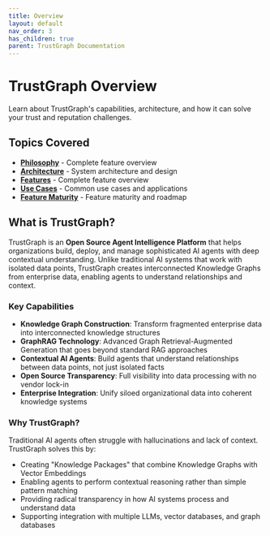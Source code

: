 ```yaml
---
title: Overview
layout: default
nav_order: 3
has_children: true
parent: TrustGraph Documentation
---
```


# TrustGraph Overview

Learn about TrustGraph's capabilities, architecture, and how it can solve your trust and reputation challenges.

## Topics Covered

- **[Philosophy](philosophy.md)** - Complete feature overview
- **[Architecture](architecture.md)** - System architecture and design
- **[Features](features.md)** - Complete feature overview
- **[Use Cases](use-cases.md)** - Common use cases and applications
- **[Feature Maturity](feature-maturity.md)** - Feature maturity and roadmap

## What is TrustGraph?

TrustGraph is an **Open Source Agent Intelligence Platform** that helps organizations build, deploy, and manage sophisticated AI agents with deep contextual understanding. Unlike traditional AI systems that work with isolated data points, TrustGraph creates interconnected Knowledge Graphs from enterprise data, enabling agents to understand relationships and context.

### Key Capabilities

- **Knowledge Graph Construction**: Transform fragmented enterprise data into interconnected knowledge structures
- **GraphRAG Technology**: Advanced Graph Retrieval-Augmented Generation that goes beyond standard RAG approaches
- **Contextual AI Agents**: Build agents that understand relationships between data points, not just isolated facts
- **Open Source Transparency**: Full visibility into data processing with no vendor lock-in
- **Enterprise Integration**: Unify siloed organizational data into coherent knowledge systems

### Why TrustGraph?

Traditional AI agents often struggle with hallucinations and lack of context. TrustGraph solves this by:
- Creating "Knowledge Packages" that combine Knowledge Graphs with Vector Embeddings
- Enabling agents to perform contextual reasoning rather than simple pattern matching
- Providing radical transparency in how AI systems process and understand data
- Supporting integration with multiple LLMs, vector databases, and graph databases
